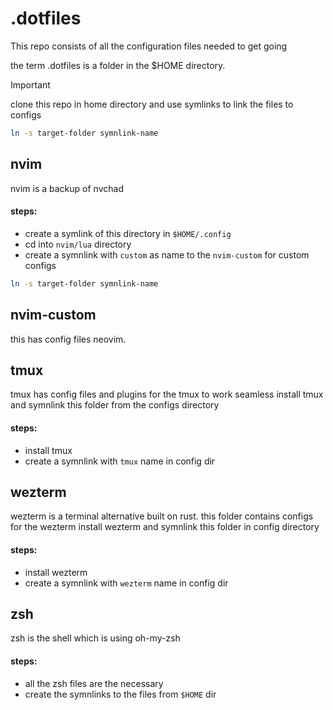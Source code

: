 # .dotfiles

This repo consists of all the configuration files needed to get going

the term .dotfiles is a folder in the $HOME directory.

> [!important]
> clone this repo in home directory and use symlinks to link the files to configs

```bash
ln -s target-folder symnlink-name
```

## nvim

nvim is a backup of nvchad 

#### steps:

- create a symlink of this directory in `$HOME/.config`
- cd into `nvim/lua` directory
- create a symnlink with `custom` as name to the `nvim-custom` for custom configs

```bash
ln -s target-folder symnlink-name
```

## nvim-custom

this has config files neovim.

## tmux

tmux has config files and plugins for the tmux to work seamless
install tmux and symnlink this folder from the configs directory

#### steps:

- install tmux
- create a symnlink with `tmux` name in config dir

## wezterm

wezterm is a terminal alternative built on rust. this folder contains configs for the wezterm
install wezterm and symnlink this folder in config directory

#### steps:

- install wezterm
- create a symnlink with `wezterm` name in config dir

## zsh

zsh is the shell which is using oh-my-zsh

#### steps:

- all the zsh files are the necessary
- create the symnlinks to the files from `$HOME` dir

